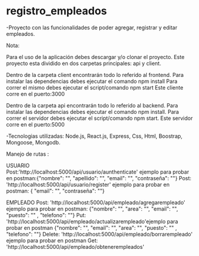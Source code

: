 # registro_empleados

-Proyecto con las funcionalidades de poder agregar, registrar y editar empleados.

Nota:

Para el uso de la aplicación debes descargar y/o clonar el proyecto.
Este proyecto esta dividido en dos carpetas principales: api y client.

Dentro de la carpeta client encontrarán todo lo referido al frontend.
Para instalar las dependencias debes ejecutar el comando npm install
Para correr el mismo debes ejecutar el script/comando npm start
Este cliente corre en el puerto:3000

Dentro de la carpeta api encontrarán todo lo referido al backend.
Para instalar las dependencias debes ejecutar el comando npm install.
Para correr el servidor debes ejecutar el script/comando npm start.
Este servidor corre en el puerto:5000

-Tecnologias utilizadas: Node.js, React.js, Express, Css, Html, Boostrap, Mongoose, Mongodb.

Manejo de rutas :

USUARIO  
Post:'http://localhost:5000/api/usuario/aunthenticate' ejemplo para probar en postman:{"nombre": "", "apellido": "", "email": "", "contraseña": ""}
Post: 'http://localhost:5000/api/usuario/register' ejemplo para probar en postman: { "email": "", "contraseña": ""}

EMPLEADO
Post: 'http://localhost:5000/api/empleado/agregarempleado' ejemplo para probar en postman: {"nombre": "", "area": "", "email": "", "puesto": "" , "telefono": ""}
Put: 'http://localhost:5000/api/empleado/actualizarempleado'ejemplo para probar en postman {"nombre": "", "email": "", "area": "", "puesto": "" , "telefono": ""}
Delete: 'http://localhost:5000/api/empleado/borrarempleado' ejemplo para probar en postman
Get: 'http://localhost:5000/api/empleado/obtenerempleados'
